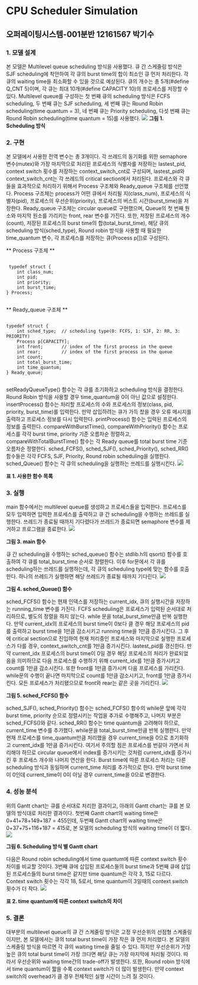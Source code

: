 # CPU Scheduler Simulation
<h2>오퍼레이팅시스템-001분반 12161567 박기수</h2>

<h3>1.	모델 설계</h3>

본 모델은 Multilevel queue scheduling 방식을 사용했다. 큐 간 스케줄링 방식은 SJF scheduling에 착안하여 각 큐의 burst time의 합이 최소인 큐 먼저 처리한다. 각 큐의 waiting time을 최소화할 수 있을 것으로 예상된다. 큐의 개수는 총 5개(#define Q_CNT 5)이며, 각 큐는 최대 10개(#define CAPACITY 10)의 프로세스를 저장할 수 있다. Multilevel queue를 구성하는 첫 번째 큐의 scheduling 방식은 FCFS scheduling, 두 번째 큐는 SJF scheduling, 세 번째 큐는 Round Robin scheduling(time quantum = 3), 네 번째 큐는 Priority scheduling, 다섯 번째 큐는 Round Robin scheduling(time quantum = 15)를 사용했다.
  <img src="https://user-images.githubusercontent.com/54628612/84037717-ee588f00-a9d9-11ea-9253-65b47bb45a20.png"></img>
**그림 1. Scheduling 방식**
<h3>2.	구현</h3>
본 모델에서 사용한 전역 변수는 총 3개이다. 각 쓰레드의 동기화를 위한 semaphore 변수(mutex)와 가장 마지막으로 처리된 프로세스의 식별자를 저장하는 lastest_pid, context switch 횟수를 저장하는 context_switch_cnt로 구성되며, lastest_pid와 context_switch_cnt는 각 쓰레드의 critical section에서 처리된다.
프로세스와 각 큐들을 효과적으로 처리하기 위해서 Process 구조체와 Ready_queue 구조체를 선언했다. Process 구조체는 process가 어떤 큐에서 처리될 지(class_num), 프로세스의 식별자(pid), 프로세스의 우선순위(priority), 프로세스의 버스트 시간(burst_time)을 저장한다. Ready_queue 구조체는 circular queue로 구현했으며, Queue의 첫 번째 원소와 마지막 원소를 가리키는 front, rear 변수를 가진다. 또한, 저장된 프로세스의 개수(count), 저장된 프로세스의 burst time의 합(total_burst_time), 해당 큐의 scheduling 방식(sched_type), Round robin 방식을 사용할 때 필요한 time_quantum 변수, 각 프로세스를 저장하는 큐(Process p[])로 구성된다. 

 ** Process 구조체 **
 <pre><code>
 typedef struct {
    int class_num;
    int pid;
    int priority;
    int burst_time;
} Process;
 </code></pre>
 
** Ready_queue 구조체 **

  <pre><code>
typedef struct {
    int sched_type;  // scheduling type(0: FCFS, 1: SJF, 2: RR, 3: PRIORITY)
    Process p[CAPACITY]; 
    int front;       // index of the first process in the queue
    int rear;        // index of the first process in the queue
    int count; 
    int total_burst_time;
    int time_quantum;
} Ready_queue;
 </code></pre>

setReadyQueueType() 함수는 각 큐를 초기화하고 scheduling 방식을 결정한다. Round Robin 방식을 사용할 경우 time_quantum을 0이 아닌 값으로 설정한다. insertProcess() 함수는 처리할 프로세스의 수와 프로세스의 정보(class, pid, priority, burst_time)를 입력한다. 만약 삽입하려는 큐가 가득 찼을 경우 오류 메시지를 출력하고 프로세스 정보를 다시 입력한다. printProcess() 함수는 입력된 프로세스의 정보를 출력한다. compareWithBurstTime(), compareWithPriority() 함수는 프로세스를 각각 burst time, priority 기준 오름차순 정렬하고, compareWithTotalBurstTime() 함수는 각 Ready queue를 total burst time 기준 오름차순 정렬한다. sched_FCFS(), sched_SJF(), sched_Priority(), sched_RR() 함수들은 각각 FCFS, SJF, Priority, Round robin scheduling을 실행한다. sched_Queue() 함수는 각 큐의 scheduling을 실행하는 쓰레드를 실행시킨다.
<img src="https://user-images.githubusercontent.com/54628612/84037721-f0225280-a9d9-11ea-8187-2a21c0f7f5ef.JPG"></img>

**표 1. 사용한 함수 목록**

<h3>3.	실행</h3>
main 함수에서는 multilevel queue를 생성하고 프로세스들을 입력한다. 프로세스를 모두 입력하면 입력한 프로세스를 출력하고 큐 간 scheduling을 수행하는 쓰레드를 실행한다. 쓰레드가 종료될 때까지 기다렸다가 쓰레드가 종료되면 semaphore 변수를 제거하고 프로그램을 종료한다.
 <img src="https://user-images.githubusercontent.com/54628612/84037727-f1537f80-a9d9-11ea-97c9-6f1a8e3efa88.png"></img>
 
**그림 3. main 함수**

큐 간 scheduling을 수행하는 sched_queue() 함수는 stdlib.h의 qsort() 함수를 호출하여 각 큐를 total_burst_time 순서로 정렬한다. 이후 for문에서 각 큐를 scheduling하는 쓰레드를 실행하는데, 각 큐의 scheduling type에 맞는 함수를 호출한다. 하나의 쓰레드가 실행하면 해당 쓰레드가 종료될 때까지 기다린다. 
 <img src="https://user-images.githubusercontent.com/54628612/84037728-f1ec1600-a9d9-11ea-90c5-bd516ca8ae17.png"></img>
 
**그림 4. sched_Queue() 함수**

sched_FCFS() 함수는 현재 인덱스를 저장하는 current_idx, 큐의 실행시간을 저장하는 running_time 변수를 가진다. FCFS scheduling은 프로세스가 입력된 순서대로 처리하므로, 별도의 정렬을 하지 않는다. while 문을 total_burst_time만큼 반복 실행한다. 만약 current_idx의 프로세스의 burst time이 0보다 클 경우 해당 프로세스의 pid를 출력하고 burst time을 1만큼 감소시키고 running time을 1만큼 증가시킨다. 그 후에 critical section으로 진입하여 현재 처리중인 프로세스와 마지막으로 실행한 프로세스가 다를 경우, context_switch_cnt를 1만큼 증가시킨다. lastest_pid를 갱신한다. 만약 current_idx 프로세스의 burst time이 0일 경우 해당 프로세스의 처리가 완료되었음을 의미하므로 다음 프로세스를 수행하기 위해 current_idx를 1만큼 증가시키고 count를 1만큼 감소시킨다. 또한 front를 1만큼 증가시켜 다음 프로세스를 가리킨다. while문의 수행이 끝나면 마지막으로 count를 1만큼 감소시키고, front를 1만큼 증가시킨다. 모든 프로세스가 처리됐으므로 front와 rear는 같은 곳을 가리킨다.
  <img src="https://user-images.githubusercontent.com/54628612/84037730-f1ec1600-a9d9-11ea-8784-10b5e861c791.png"></img>
  
**그림 5. sched_FCFS() 함수**

sched_SJF(), sched_Priority() 함수는 sched_FCFS() 함수의 while문 앞에 각각 burst time, priority 순으로 정렬시키는 작업을 추가로 수행해주고, 나머지 부분은 sched_FCFS()와 같다.
sched_RR() 함수는 time quantum을 고려해야 하므로, current_time 변수를 추가했다. while문을 total_burst_time만큼 반복 실행한다. 만약 현재 프로세스를 time_quantum만큼 처리했을 경우 current_time을 0으로 초기화하고 current_idx를 1만큼 증가시킨다. 여기서 주의할 점은 프로세스를 번갈아 가면서 처리해야 하므로 circular queue에서 index를 증가시키는 것처럼 current_idx를 증가시킨 후 프로세스 개수와 나머지 연산을 한다. Burst time에 따른 프로세스 처리는 다른 scheduling 방식과 동일하며 current_time 처리를 추가적으로 한다. 만약 burst time이 0인데 current_time이 0이 아닐 경우 current_time을 0으로 변경한다.
<h3>4.	성능 분석</h3>
위의 Gantt chart는 큐를 순서대로 처리한 결과이고, 아래의 Gantt chart는 큐를 본 모델의 방식대로 처리한 결과이다. 첫번째 Gantt chart의 waiting time은 0+41+78+149+187 = 455인데, 두번째 Gantt chart의 waiting time은 0+37+75+116+187 = 415로, 본 모델의 scheduling 방식의 waiting time이 더 짧다. 
  <img src="https://user-images.githubusercontent.com/54628612/84037724-f0bae900-a9d9-11ea-8d11-8bf80ba9f4e0.png"></img>
  
**그림 6. Scheduling 방식 별 Gantt chart**

다음은 Round robin scheduling에서 time quantum에 따른 context switch 횟수 차이를 비교할 것이다. 3번째 큐에 삽입된 프로세스들의 burst time과 5번째 큐에 삽입된 프로세스들의 burst time은 같지만 time quantum은 각각 3, 15로 다르다. Context switch 횟수는 각각 18, 5로서, time quantum이 3일때의 context switch 횟수가 더 작다. 
 <img src="https://user-images.githubusercontent.com/54628612/84037723-f0bae900-a9d9-11ea-93c3-1e3e7ca35216.JPG"></img>
 
**표 2. time quantum에 따른 context switch의 차이**

<h3>5.	결론</h3>
대부분의 multilevel queue의 큐 간 스케줄링 방식은 고정 우선순위의 선점형 스케줄링이지만, 본 모델에서는 큐의 total burst time이 가장 작은 큐 먼저 처리했다. 본 모델의 스케줄링 방식을 따르면 각 큐의 waiting time을 줄일 수 있다. 하지만 우선순위가 가장 높은 큐의 total burst time이 가장 크다면 해당 큐는 가장 마지막에 처리될 것이다. 따라서 우선순위와 waiting time간의 trade-off가 발생한다. 또한, Round robin 방식에서 time quantum이 짧을 수록 context switch가 더 많이 발생한다. 만약 context switch의 overhead가 클 경우 전체적인 실행 시간이 느려 질 것이다.
